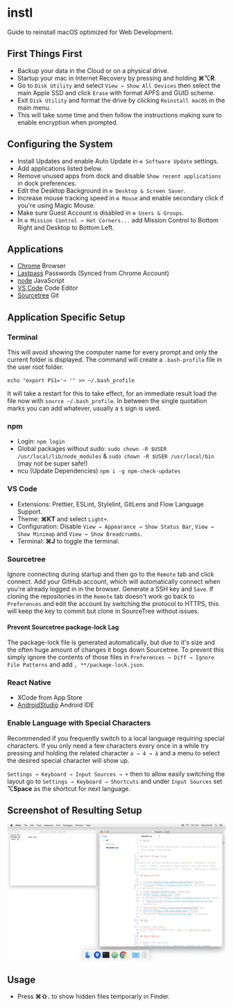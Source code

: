 # instl

Guide to reinstall macOS optimized for Web Development.

## First Things First

- Backup your data in the Cloud or on a physical drive.
- Startup your mac in Internet Recovery by pressing and holding **⌘⌥R**.
- Go to `Disk Utility` and select `View → Show All Devices` then select the main Apple SSD and click `Erase` with format APFS and GUID scheme.
- Exit `Disk Utility` and format the drive by clicking `Reinstall macOS` in the main menu.
- This will take some time and then follow the instructions making sure to enable encryption when prompted.

## Configuring the System

- Install Updates and enable Auto Update in `⚙️ Software Update` settings.
- Add applications listed below.
- Remove unused apps from dock and disable `Show recent applications` in dock preferences.
- Edit the Desktop Background in `⚙️ Desktop & Screen Saver`.
- Increase mouse tracking speed in `⚙️ Mouse` and enable secondary click if you're using Magic Mouse.
- Make sure Guest Account is disabled in `⚙️ Users & Groups`.
- In `⚙️ Mission Control → Hot Corners...` add Mission Control to Bottom Right and Desktop to Bottom Left.

## Applications

- [Chrome](https://www.google.com/chrome/) Browser
- [Lastpass](https://lastpass.com/?&ac=1) Passwords (Synced from Chrome Account)
- [node](https://nodejs.org) JavaScript
- [VS Code](https://code.visualstudio.com/) Code Editor
- [Sourcetree](https://www.sourcetreeapp.com/) Git

## Application Specific Setup

### Terminal

This will avoid showing the computer name for every prompt and only the current
folder is displayed. The command will create a `.bash-profile` file in the user root folder.

```
echo "export PS1='→ '" >> ~/.bash_profile
```

It will take a restart for this to take effect, for an immediate result load the file now with `source ~/.bash_profile`. In between the single quotation marks you can add whatever, usually a `$` sign is used.

### npm

- Login: `npm login`
- Global packages without sudo: `sudo chown -R $USER /usr/local/lib/node_modules` & `sudo chown -R $USER /usr/local/bin` (may not be super safe!)
- ncu (Update Dependencies) `npm i -g npm-check-updates`

### VS Code

- Extensions: Prettier, ESLint, Stylelint, GitLens and Flow Language Support.
- Theme: **⌘KT** and select `Light+`.
- Configuration: Disable `View → Appearance → Show Status Bar`, `View → Show Minimap` and `View → Show Breadcrumbs`.
- Terminal: **⌘J** to toggle the terminal.

### Sourcetree

Ignore connecting during startup and then go to the `Remote` tab and click connect. Add your GitHub account, which will automatically connect when you're already logged in in the browser. Generate a SSH key and `Save`. If cloning the repositories in the `Remote` tab doesn't work go back to `Preferences` and edit the account by switching the protocol to HTTPS, this will keep the key to commit but clone in SourceTree without issues.

#### Prevent Sourcetree package-lock Lag

The package-lock file is generated automatically, but due to it's size and the often huge amount of changes
it bogs down Sourcetree. To prevent this simply ignore the contents of those files in `Preferences → Diff → Ignore File Patterns` and add `, **/package-lock.json`.

### React Native

- XCode from App Store
- [AndroidStudio](https://developer.android.com/studio/) Android IDE

### Enable Language with Special Characters

Recommended if you frequently switch to a local language requiring special characters. If you only need a few characters every once in a while try pressing and holding the related character `a → 4 → ä` and a menu to select the desired special character will show up.

`Settings → Keyboard → Input Sources → +` then to allow easily switching the layout go to
`Settings → Keyboard → Shortcuts` and under `Input Sources` set **⌥Space** as the shortcut for next language.

## Screenshot of Resulting Setup

<p align="center">
  <img src="https://raw.githubusercontent.com/naminho/instl/master/screenshot.png" alt="screenshot after install">
</p>

## Usage

- Press **⌘⇧.** to show hidden files temporarly in Finder.
